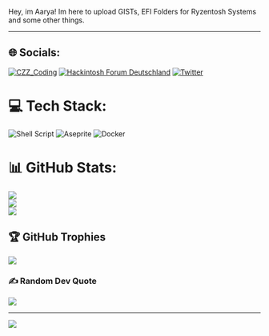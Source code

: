 
Hey, im Aarya!
Im here to upload GISTs, EFI Folders for Ryzentosh Systems and some other things.

-------------
## 🌐 Socials:
[![CZZ_Coding](https://img.shields.io/badge/Discord-%237289DA.svg?logo=discord&logoColor=white)](htttps://discord.gg/uh6r7Z8vn5)
[![Hackintosh Forum Deutschland](https://img.shields.io/badge/Discord-%237289DA.svg?logo=discord&logoColor=white)](https://discordapp.com/invite/2PH8b3p)
[![Twitter](https://img.shields.io/badge/Twitter-%231DA1F2.svg?logo=Twitter&logoColor=white)](https://twitter.com/aadomu_) 

# 💻 Tech Stack:
![Shell Script](https://img.shields.io/badge/shell_script-%23121011.svg?style=flat-square&logo=gnu-bash&logoColor=white) ![Aseprite](https://img.shields.io/badge/Aseprite-FFFFFF?style=flat-square&logo=Aseprite&logoColor=#7D929E) ![Docker](https://img.shields.io/badge/docker-%230db7ed.svg?style=flat-square&logo=docker&logoColor=white)
# 📊 GitHub Stats:
![](https://github-readme-stats.vercel.app/api?username=VVRYV&theme=dark&hide_border=false&include_all_commits=true&count_private=true)<br/>
![](https://github-readme-streak-stats.herokuapp.com/?user=VVRYV&theme=dark&hide_border=false)<br/>
![](https://github-readme-stats.vercel.app/api/top-langs/?username=VVRYV&theme=dark&hide_border=false&include_all_commits=true&count_private=true&layout=compact)

## 🏆 GitHub Trophies
![](https://github-profile-trophy.vercel.app/?username=VVRYV&theme=flat&no-frame=false&no-bg=true&margin-w=4)

### ✍️ Random Dev Quote
![](https://quotes-github-readme.vercel.app/api?type=vetical&theme=dark)

---
[![](https://visitcount.itsvg.in/api?id=VVRYV&icon=2&color=12)](https://visitcount.itsvg.in)
